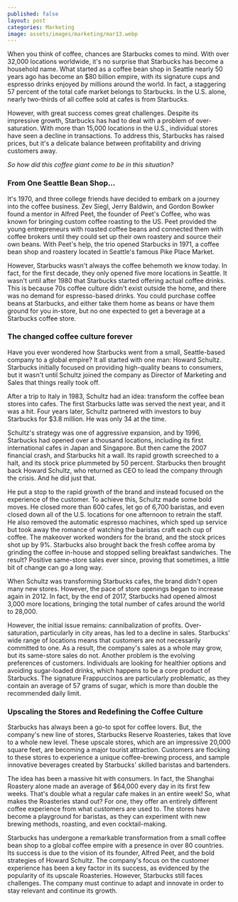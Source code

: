 ```yaml
---
published: false
layout: post
categories: Marketing
image: assets/images/marketing/mar13.webp
---
```


When you think of coffee, chances are Starbucks comes to mind. With over 32,000 locations worldwide, it's no surprise that Starbucks has become a household name. What started as a coffee bean shop in Seattle nearly 50 years ago has become an $80 billion empire, with its signature cups and espresso drinks enjoyed by millions around the world. In fact, a staggering 57 percent of the total cafe market belongs to Starbucks. In the U.S. alone, nearly two-thirds of all coffee sold at cafes is from Starbucks.

However, with great success comes great challenges. Despite its impressive growth, Starbucks has had to deal with a problem of over-saturation. With more than 15,000 locations in the U.S., individual stores have seen a decline in transactions. To address this, Starbucks has raised prices, but it's a delicate balance between profitability and driving customers away.

_So how did this coffee giant come to be in this situation?_

### From One Seattle Bean Shop…

It's 1970, and three college friends have decided to embark on a journey into the coffee business. Zev Siegl, Jerry Baldwin, and Gordon Bowker found a mentor in Alfred Peet, the founder of Peet's Coffee, who was known for bringing custom coffee roasting to the US. Peet provided the young entrepreneurs with roasted coffee beans and connected them with coffee brokers until they could set up their own roastery and source their own beans. With Peet's help, the trio opened Starbucks in 1971, a coffee bean shop and roastery located in Seattle's famous Pike Place Market.

However, Starbucks wasn't always the coffee behemoth we know today. In fact, for the first decade, they only opened five more locations in Seattle. It wasn't until after 1980 that Starbucks started offering actual coffee drinks. This is because 70s coffee culture didn't exist outside the home, and there was no demand for espresso-based drinks. You could purchase coffee beans at Starbucks, and either take them home as beans or have them ground for you in-store, but no one expected to get a beverage at a Starbucks coffee store.


### The changed coffee culture forever
Have you ever wondered how Starbucks went from a small, Seattle-based company to a global empire? It all started with one man: Howard Schultz. Starbucks initially focused on providing high-quality beans to consumers, but it wasn't until Schultz joined the company as Director of Marketing and Sales that things really took off.

After a trip to Italy in 1983, Schultz had an idea: transform the coffee bean stores into cafes. The first Starbucks latte was served the next year, and it was a hit. Four years later, Schultz partnered with investors to buy Starbucks for $3.8 million. He was only 34 at the time.

Schultz's strategy was one of aggressive expansion, and by 1996, Starbucks had opened over a thousand locations, including its first international cafes in Japan and Singapore. But then came the 2007 financial crash, and Starbucks hit a wall. Its rapid growth screeched to a halt, and its stock price plummeted by 50 percent.
Starbucks then brought back Howard Schultz, who returned as CEO to lead the company through the crisis. And he did just that.

He put a stop to the rapid growth of the brand and instead focused on the experience of the customer. To achieve this, Schultz made some bold moves. He closed more than 600 cafes, let go of 6,700 baristas, and even closed down all of the U.S. locations for one afternoon to retrain the staff. He also removed the automatic espresso machines, which sped up service but took away the romance of watching the baristas craft each cup of coffee. The makeover worked wonders for the brand, and the stock prices shot up by 9%. Starbucks also brought back the fresh coffee aroma by grinding the coffee in-house and stopped selling breakfast sandwiches. The result? Positive same-store sales ever since, proving that sometimes, a little bit of change can go a long way.

When Schultz was transforming Starbucks cafes, the brand didn't open many new stores. However, the pace of store openings began to increase again in 2012. In fact, by the end of 2017, Starbucks had opened almost 3,000 more locations, bringing the total number of cafes around the world to 28,000.

However, the initial issue remains: cannibalization of profits. Over-saturation, particularly in city areas, has led to a decline in sales. Starbucks' wide range of locations means that customers are not necessarily committed to one. As a result, the company's sales as a whole may grow, but its same-store sales do not. Another problem is the evolving preferences of customers. Individuals are looking for healthier options and avoiding sugar-loaded drinks, which happens to be a core product of Starbucks. The signature Frappuccinos are particularly problematic, as they contain an average of 57 grams of sugar, which is more than double the recommended daily limit.

### Upscaling the Stores and Redefining the Coffee Culture
Starbucks has always been a go-to spot for coffee lovers. But, the company's new line of stores, Starbucks Reserve Roasteries, takes that love to a whole new level. These upscale stores, which are an impressive 20,000 square feet, are becoming a major tourist attraction. Customers are flocking to these stores to experience a unique coffee-brewing process, and sample innovative beverages created by Starbucks' skilled baristas and bartenders.

The idea has been a massive hit with consumers. In fact, the Shanghai Roastery alone made an average of $64,000 every day in its first few weeks. That's double what a regular cafe makes in an entire week! 
So, what makes the Roasteries stand out? For one, they offer an entirely different coffee experience from what customers are used to. The stores have become a playground for baristas, as they can experiment with new brewing methods, roasting, and even cocktail-making.

Starbucks has undergone a remarkable transformation from a small coffee bean shop to a global coffee empire with a presence in over 80 countries. Its success is due to the vision of its founder, Alfred Peet, and the bold strategies of Howard Schultz. The company's focus on the customer experience has been a key factor in its success, as evidenced by the popularity of its upscale Roasteries. However, Starbucks still faces challenges. The company must continue to adapt and innovate in order to stay relevant and continue its growth.

